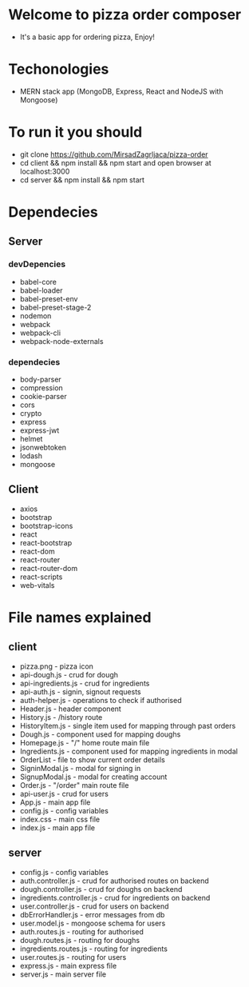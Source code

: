 # Welcome to pizza order composer

- It's a basic app for ordering pizza, Enjoy!

# Techonologies

- MERN stack app (MongoDB, Express, React and NodeJS with Mongoose)

# To run it you should

- git clone https://github.com/MirsadZagrljaca/pizza-order
- cd client && npm install && npm start and open browser at localhost:3000
- cd server && npm install && npm start

# Dependecies

## Server

### devDepencies

- babel-core
- babel-loader
- babel-preset-env
- babel-preset-stage-2
- nodemon
- webpack
- webpack-cli
- webpack-node-externals

### dependecies

- body-parser
- compression
- cookie-parser
- cors
- crypto
- express
- express-jwt
- helmet
- jsonwebtoken
- lodash
- mongoose

## Client

- axios
- bootstrap
- bootstrap-icons
- react
- react-bootstrap
- react-dom
- react-router
- react-router-dom
- react-scripts
- web-vitals

# File names explained

## client

- pizza.png - pizza icon
- api-dough.js - crud for dough
- api-ingredients.js - crud for ingredients
- api-auth.js - signin, signout requests
- auth-helper.js - operations to check if authorised
- Header.js - header component
- History.js - /history route
- HistoryItem.js - single item used for mapping through past orders
- Dough.js - component used for mapping doughs
- Homepage.js - "/" home route main file
- Ingredients.js - component used for mapping ingredients in modal
- OrderList - file to show current order details
- SigninModal.js - modal for signing in
- SignupModal.js - modal for creating account
- Order.js - "/order" main route file
- api-user.js - crud for users
- App.js - main app file
- config.js - config variables
- index.css - main css file
- index.js - main app file

## server

- config.js - config variables
- auth.controller.js - crud for authorised routes on backend
- dough.controller.js - crud for doughs on backend
- ingredients.controller.js - crud for ingredients on backend
- user.controller.js - crud for users on backend
- dbErrorHandler.js - error messages from db
- user.model.js - mongoose schema for users
- auth.routes.js - routing for authorised
- dough.routes.js - routing for doughs
- ingredients.routes.js - routing for ingredients
- user.routes.js - routing for users
- express.js - main express file
- server.js - main server file

